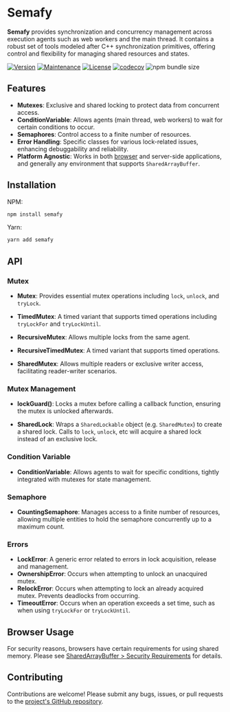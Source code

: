 # Semafy

**Semafy** provides synchronization and concurrency management across execution agents such as web workers and the main thread. It contains a robust set of tools modeled after C++ synchronization primitives, offering control and flexibility for managing shared resources and states.

[![Version](https://img.shields.io/npm/v/semafy.svg)](https://www.npmjs.com/package/semafy)
[![Maintenance](https://img.shields.io/maintenance/yes/2024.svg)](https://github.com/havelessbemore/semafy/graphs/commit-activity)
[![License](https://img.shields.io/github/license/havelessbemore/semafy.svg)](https://github.com/havelessbemore/semafy/blob/master/LICENSE)
[![codecov](https://codecov.io/gh/havelessbemore/semafy/graph/badge.svg?token=F362G7C9U0)](https://codecov.io/gh/havelessbemore/semafy)
![npm bundle size](https://img.shields.io/bundlephobia/minzip/semafy)

## Features

- **Mutexes**: Exclusive and shared locking to protect data from concurrent access.
- **ConditionVariable**: Allows agents (main thread, web workers) to wait for certain conditions to occur.
- **Semaphores**: Control access to a finite number of resources.
- **Error Handling**: Specific classes for various lock-related issues, enhancing debuggability and reliability.
- **Platform Agnostic**: Works in both [browser](#browser-usage) and server-side applications, and generally any environment that supports `SharedArrayBuffer`.

## Installation

NPM:

```bash
npm install semafy
```

Yarn:

```bash
yarn add semafy
```

## API

### Mutex

- **Mutex**: Provides essential mutex operations including `lock`, `unlock`, and `tryLock`.

- **TimedMutex**: A timed variant that supports timed operations including `tryLockFor` and `tryLockUntil`.

- **RecursiveMutex**: Allows multiple locks from the same agent.

- **RecursiveTimedMutex**: A timed variant that supports timed operations.

- **SharedMutex**: Allows multiple readers or exclusive writer access, facilitating reader-writer scenarios.

### Mutex Management

- **lockGuard()**: Locks a mutex before calling a callback function, ensuring the mutex is unlocked afterwards.

- **SharedLock**: Wraps a `SharedLockable` object (e.g. `SharedMutex`) to create a shared lock. Calls to `lock`, `unlock`, etc will acquire a shared lock instead of an exclusive lock.

### Condition Variable

- **ConditionVariable**: Allows agents to wait for specific conditions, tightly integrated with mutexes for state management.

### Semaphore

- **CountingSemaphore**: Manages access to a finite number of resources, allowing multiple entities to hold the semaphore concurrently up to a maximum count.

### Errors

- **LockError**: A generic error related to errors in lock acquisition, release and management.
- **OwnershipError**: Occurs when attempting to unlock an unacquired mutex.
- **RelockError**: Occurs when attempting to lock an already acquired mutex. Prevents deadlocks from occurring.
- **TimeoutError**: Occurs when an operation exceeds a set time, such as when using `tryLockFor` or `tryLockUntil`.

## Browser Usage

For security reasons, browsers have certain requirements for using shared memory. Please see [SharedArrayBuffer > Security Requirements](https://developer.mozilla.org/en-US/docs/Web/JavaScript/Reference/Global_Objects/SharedArrayBuffer#security_requirements) for details.

## Contributing

Contributions are welcome! Please submit any bugs, issues, or pull requests to the [project's GitHub repository](https://github.com/havelessbemore/semafy).
